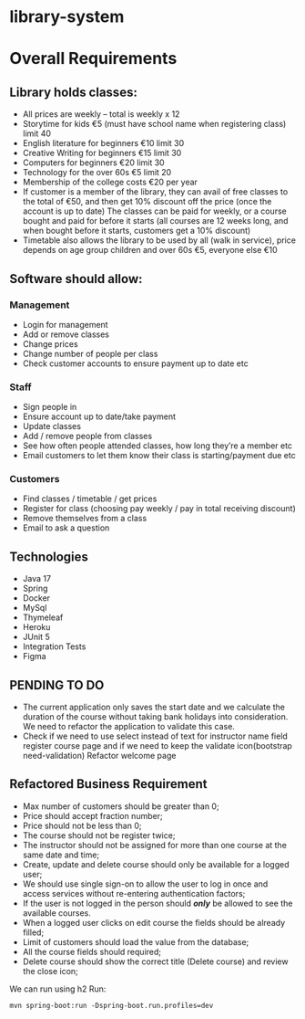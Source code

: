 # library-system

# Overall Requirements

## Library holds classes:
- All prices are weekly – total is weekly x 12
- Storytime for kids €5 (must have school name when registering class) limit 40
- English literature for beginners €10 limit 30
- Creative Writing for beginners €15 limit 30
- Computers for beginners €20 limit 30
- Technology for the over 60s €5 limit 20
- Membership of the college costs €20 per year
- If customer is a member of the library, they can avail of free classes to the total of €50, and then get 10% discount off the price (once the account is up to date)
The classes can be paid for weekly, or a course bought and paid for before it starts (all courses are 12 weeks long, and when bought before it starts, customers get a 10% discount)
- Timetable also allows the library to be used by all (walk in service), price depends on age group children and over 60s €5, everyone else €10

## Software should allow: 
### Management
- Login for management
- Add or remove classes
- Change prices
- Change number of people per class
- Check customer accounts to ensure payment up to date etc
### Staff 
- Sign people in
- Ensure account up to date/take payment
- Update classes
- Add / remove people from classes
- See how often people attended classes, how long they’re a member etc
- Email customers to let them know their class is starting/payment due etc
### Customers 
- Find classes / timetable / get prices 
- Register for class (choosing pay weekly / pay in total receiving discount)
- Remove themselves from a class
- Email to ask a question

## Technologies
- Java 17
- Spring
- Docker
- MySql
- Thymeleaf
- Heroku
- JUnit 5
- Integration Tests
- Figma

## PENDING TO DO 
- The current application only saves the start date and we calculate the duration of the course without taking bank holidays into consideration. We need to
  refactor the application to validate this case.
- Check if we need to use select instead of text for instructor name field register course page and if we need to keep the validate icon(bootstrap need-validation)
Refactor welcome page
## Refactored Business Requirement
- Max number of customers should be greater than 0;
- Price should accept fraction number;
- Price should not be less than 0;
- The course should not be register twice;
- The instructor should not be assigned for more than one course at the same date and time;
- Create, update and delete course should only be available for a logged user;
- We should use single sign-on to allow the user to log in once and access services without re-entering authentication factors;
- If the user is not logged in the person should ***only*** be allowed to see the available courses.
- When a logged user clicks on edit course the fields should be already filled;
- Limit of customers should load the value from the database;
- All the course fields should required;
- Delete course should show the correct title (Delete course) and review the close icon;




We can run using h2
Run:
```console
mvn spring-boot:run -Dspring-boot.run.profiles=dev
```
